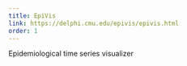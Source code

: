 ```yaml
---
title: EpiVis
link: https://delphi.cmu.edu/epivis/epivis.html
order: 1
---
```


Epidemiological time series visualizer